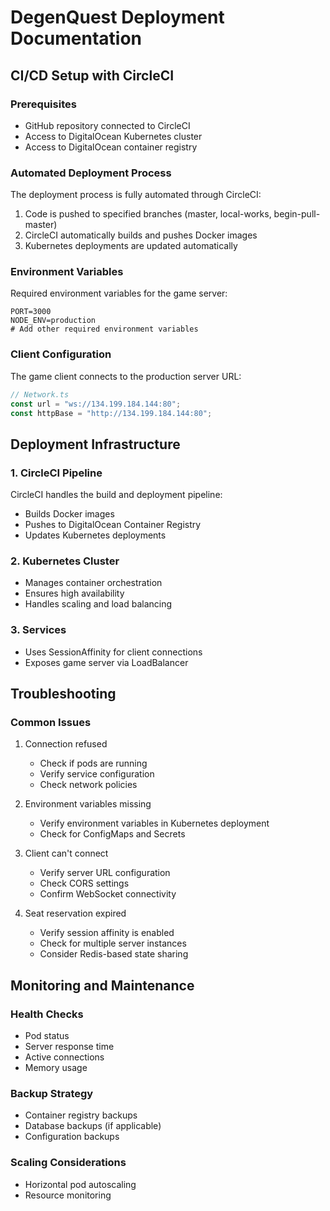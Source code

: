 # DegenQuest Deployment Documentation

## CI/CD Setup with CircleCI

### Prerequisites
- GitHub repository connected to CircleCI
- Access to DigitalOcean Kubernetes cluster
- Access to DigitalOcean container registry

### Automated Deployment Process

The deployment process is fully automated through CircleCI:

1. Code is pushed to specified branches (master, local-works, begin-pull-master)
2. CircleCI automatically builds and pushes Docker images
3. Kubernetes deployments are updated automatically

### Environment Variables
Required environment variables for the game server:
```
PORT=3000
NODE_ENV=production
# Add other required environment variables
```

### Client Configuration
The game client connects to the production server URL:
```typescript
// Network.ts
const url = "ws://134.199.184.144:80";
const httpBase = "http://134.199.184.144:80";
```

## Deployment Infrastructure

### 1. CircleCI Pipeline
CircleCI handles the build and deployment pipeline:
- Builds Docker images
- Pushes to DigitalOcean Container Registry
- Updates Kubernetes deployments

### 2. Kubernetes Cluster
- Manages container orchestration
- Ensures high availability
- Handles scaling and load balancing

### 3. Services
- Uses SessionAffinity for client connections
- Exposes game server via LoadBalancer

## Troubleshooting

### Common Issues
1. Connection refused
   - Check if pods are running
   - Verify service configuration
   - Check network policies

2. Environment variables missing
   - Verify environment variables in Kubernetes deployment
   - Check for ConfigMaps and Secrets

3. Client can't connect
   - Verify server URL configuration
   - Check CORS settings
   - Confirm WebSocket connectivity

4. Seat reservation expired
   - Verify session affinity is enabled
   - Check for multiple server instances
   - Consider Redis-based state sharing

## Monitoring and Maintenance

### Health Checks
- Pod status
- Server response time
- Active connections
- Memory usage

### Backup Strategy
- Container registry backups
- Database backups (if applicable)
- Configuration backups

### Scaling Considerations
- Horizontal pod autoscaling
- Resource monitoring 